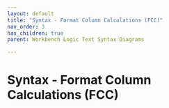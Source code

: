 ```yaml
---
layout: default
title: "Syntax - Format Column Calculations (FCC)"
nav_order: 3
has_children: true
parent: Workbench Logic Text Syntax Diagrams

---
```

# Syntax - Format Column Calculations (FCC)
  
